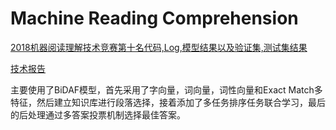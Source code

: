 # **Machine Reading Comprehension**

[2018机器阅读理解技术竞赛第十名代码,Log,模型结果以及验证集,测试集结果](mrc2018/)

[技术报告](hellobot_report.docx)

主要使用了BiDAF模型，首先采用了字向量，词向量，词性向量和Exact Match多特征，然后建立知识库进行段落选择，接着添加了多任务排序任务联合学习，最后的后处理通过多答案投票机制选择最佳答案。

